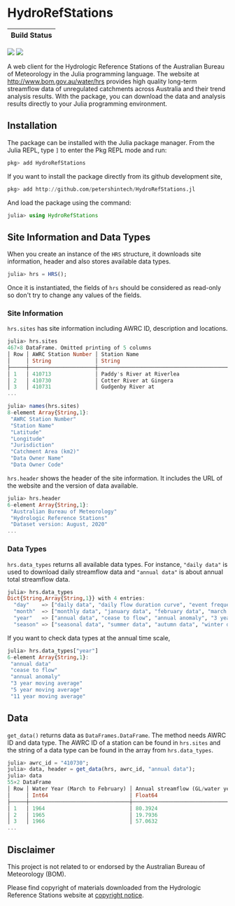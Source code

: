 # HydroRefStations

| **Build Status**                                                                                |
|:----------------------------------------------------------------------------------------------- |
 [![][travis-img]][travis-url] [![][codecov-img]][codecov-url]

A web client for the Hydrologic Reference Stations of the Australian Bureau of Meteorology in the Julia programming language. The website at <http://www.bom.gov.au/water/hrs> provides high quality long-term streamflow data of unregulated catchments across Australia and their trend analysis results. With the package, you can download the data and analysis results directly to your Julia programming environment.

## Installation

The package can be installed with the Julia package manager. From the Julia REPL, type `]` to enter the Pkg REPL mode and run:

````julia
pkg> add HydroRefStations
````

If you want to install the package directly from its github development site,

````julia
pkg> add http://github.com/petershintech/HydroRefStations.jl
````

And load the package using the command:

````julia
julia> using HydroRefStations
````

## Site Information and Data Types

When you create an instance of the `HRS` structure, it downloads
site information, header and also stores available data types.

````julia
julia> hrs = HRS();
````

Once it is instantiated, the fields of `hrs` should be considered as read-only so don't try to change any values of the fields.

### Site Information

`hrs.sites` has site information including AWRC ID, description and locations.

````julia
julia> hrs.sites
467×8 DataFrame. Omitted printing of 5 columns
│ Row │ AWRC Station Number │ Station Name                                 │ Latitude │
│     │ String              │ String                                       │ Float64  │
├─────┼─────────────────────┼──────────────────────────────────────────────┼──────────┤
│ 1   │ 410713              │ Paddy's River at Riverlea                    │ -35.3843 │
│ 2   │ 410730              │ Cotter River at Gingera                      │ -35.5917 │
│ 3   │ 410731              │ Gudgenby River at
...

julia> names(hrs.sites)
8-element Array{String,1}:
 "AWRC Station Number"
 "Station Name"
 "Latitude"
 "Longitude"
 "Jurisdiction"
 "Catchment Area (km2)"
 "Data Owner Name"
 "Data Owner Code"
`````

`hrs.header` shows the header of the site information. It includes the URL of the website and the version of data available.

````julia
julia> hrs.header
6-element Array{String,1}:
 "Australian Bureau of Meteorology"
 "Hydrologic Reference Stations"
 "Dataset version: August, 2020"
...
`````

### Data Types

`hrs.data_types` returns all available data types. For instance, `"daily data"` is used to download daily streamflow data and `"annual data"` is about annual total streamflow data.

````julia
julia> hrs.data_types
Dict{String,Array{String,1}} with 4 entries:
  "day"    => ["daily data", "daily flow duration curve", "event frequency analysis", "event vo…
  "month"  => ["monthly data", "january data", "february data", "march data", "april data", "ma…
  "year"   => ["annual data", "cease to flow", "annual anomaly", "3 year moving average", "5 ye…
  "season" => ["seasonal data", "summer data", "autumn data", "winter data", "spring data", "su…

````

If you want to check data types at the annual time scale,

````julia
julia> hrs.data_types["year"]
6-element Array{String,1}:
 "annual data"
 "cease to flow"
 "annual anomaly"
 "3 year moving average"
 "5 year moving average"
 "11 year moving average"
````

## Data

`get_data()` returns data as `DataFrames.DataFrame`. The method needs AWRC ID and data type. The AWRC ID of a station can be found in `hrs.sites` and the string of a data type can be found in the array from `hrs.data_types`.

````julia
julia> awrc_id = "410730";
julia> data, header = get_data(hrs, awrc_id, "annual data");
julia> data
55×2 DataFrame
│ Row │ Water Year (March to February) │ Annual streamflow (GL/water year) │
│     │ Int64                          │ Float64                           │
├─────┼────────────────────────────────┼───────────────────────────────────┤
│ 1   │ 1964                           │ 80.3924                           │
│ 2   │ 1965                           │ 19.7936                           │
│ 3   │ 1966                           │ 57.0632                           │
...
````

## Disclaimer

This project is not related to or endorsed by the Australian Bureau of Meteorology (BOM).

Please find copyright of materials downloaded from the Hydrologic Reference Stations website at [copyright notice](http://www.bom.gov.au/water/hrs/copyright.shtml).

[travis-img]: https://travis-ci.org/petershintech/HydroRefStations.jl.svg?branch=master
[travis-url]: https://travis-ci.org/petershintech/HydroRefStations.jl

[codecov-img]: https://codecov.io/gh/petershintech/HydroRefStations.jl/branch/master/graph/badge.svg
[codecov-url]: https://codecov.io/gh/petershintech/HydroRefStations.jl
